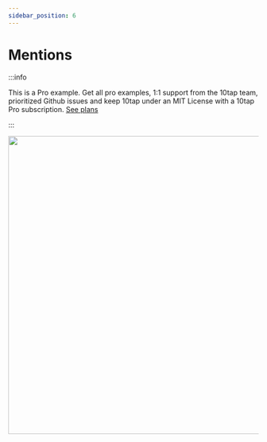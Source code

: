 ```yaml
---
sidebar_position: 6
---
```


# Mentions

:::info

This is a Pro example. Get all pro examples, 1:1 support from the 10tap team, prioritized Github issues and keep 10tap under an MIT License with a 10tap Pro subscription. <a href="https://10play.dev#10tap-pricing">See plans</a>

:::

<div style={{justifyContent: 'center', display: 'flex'}}>
  <img height="600" src="/10tap-editor/img/search.gif"/>
</div>
